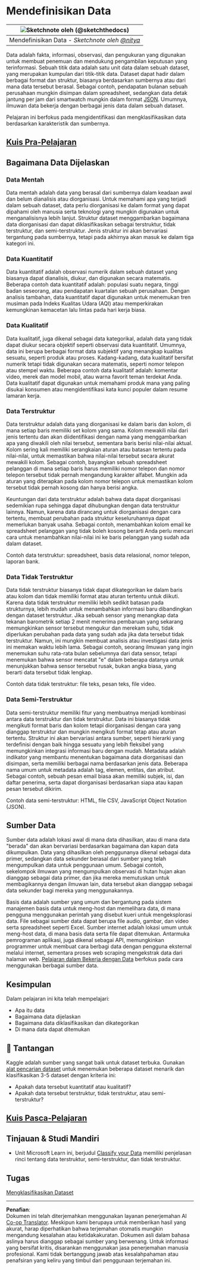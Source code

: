 <!--
CO_OP_TRANSLATOR_METADATA:
{
  "original_hash": "12339119c0165da569a93ddba05f9339",
  "translation_date": "2025-09-05T23:59:07+00:00",
  "source_file": "1-Introduction/03-defining-data/README.md",
  "language_code": "id"
}
-->
# Mendefinisikan Data

|![ Sketchnote oleh [(@sketchthedocs)](https://sketchthedocs.dev) ](../../sketchnotes/03-DefiningData.png)|
|:---:|
|Mendefinisikan Data - _Sketchnote oleh [@nitya](https://twitter.com/nitya)_ |

Data adalah fakta, informasi, observasi, dan pengukuran yang digunakan untuk membuat penemuan dan mendukung pengambilan keputusan yang terinformasi. Sebuah titik data adalah satu unit data dalam sebuah dataset, yang merupakan kumpulan dari titik-titik data. Dataset dapat hadir dalam berbagai format dan struktur, biasanya berdasarkan sumbernya atau dari mana data tersebut berasal. Sebagai contoh, pendapatan bulanan sebuah perusahaan mungkin disimpan dalam spreadsheet, sedangkan data detak jantung per jam dari smartwatch mungkin dalam format [JSON](https://stackoverflow.com/a/383699). Umumnya, ilmuwan data bekerja dengan berbagai jenis data dalam sebuah dataset.

Pelajaran ini berfokus pada mengidentifikasi dan mengklasifikasikan data berdasarkan karakteristik dan sumbernya.

## [Kuis Pra-Pelajaran](https://ff-quizzes.netlify.app/en/ds/quiz/4)
## Bagaimana Data Dijelaskan

### Data Mentah
Data mentah adalah data yang berasal dari sumbernya dalam keadaan awal dan belum dianalisis atau diorganisasi. Untuk memahami apa yang terjadi dalam sebuah dataset, data perlu diorganisasi ke dalam format yang dapat dipahami oleh manusia serta teknologi yang mungkin digunakan untuk menganalisisnya lebih lanjut. Struktur dataset menggambarkan bagaimana data diorganisasi dan dapat diklasifikasikan sebagai terstruktur, tidak terstruktur, dan semi-terstruktur. Jenis struktur ini akan bervariasi tergantung pada sumbernya, tetapi pada akhirnya akan masuk ke dalam tiga kategori ini.

### Data Kuantitatif
Data kuantitatif adalah observasi numerik dalam sebuah dataset yang biasanya dapat dianalisis, diukur, dan digunakan secara matematis. Beberapa contoh data kuantitatif adalah: populasi suatu negara, tinggi badan seseorang, atau pendapatan kuartalan sebuah perusahaan. Dengan analisis tambahan, data kuantitatif dapat digunakan untuk menemukan tren musiman pada Indeks Kualitas Udara (AQI) atau memperkirakan kemungkinan kemacetan lalu lintas pada hari kerja biasa.

### Data Kualitatif
Data kualitatif, juga dikenal sebagai data kategorikal, adalah data yang tidak dapat diukur secara objektif seperti observasi data kuantitatif. Umumnya, data ini berupa berbagai format data subjektif yang menangkap kualitas sesuatu, seperti produk atau proses. Kadang-kadang, data kualitatif bersifat numerik tetapi tidak digunakan secara matematis, seperti nomor telepon atau stempel waktu. Beberapa contoh data kualitatif adalah: komentar video, merek dan model mobil, atau warna favorit teman terdekat Anda. Data kualitatif dapat digunakan untuk memahami produk mana yang paling disukai konsumen atau mengidentifikasi kata kunci populer dalam resume lamaran kerja.

### Data Terstruktur
Data terstruktur adalah data yang diorganisasi ke dalam baris dan kolom, di mana setiap baris memiliki set kolom yang sama. Kolom mewakili nilai dari jenis tertentu dan akan diidentifikasi dengan nama yang menggambarkan apa yang diwakili oleh nilai tersebut, sementara baris berisi nilai-nilai aktual. Kolom sering kali memiliki serangkaian aturan atau batasan tertentu pada nilai-nilai, untuk memastikan bahwa nilai-nilai tersebut secara akurat mewakili kolom. Sebagai contoh, bayangkan sebuah spreadsheet pelanggan di mana setiap baris harus memiliki nomor telepon dan nomor telepon tersebut tidak pernah mengandung karakter alfabet. Mungkin ada aturan yang diterapkan pada kolom nomor telepon untuk memastikan kolom tersebut tidak pernah kosong dan hanya berisi angka.

Keuntungan dari data terstruktur adalah bahwa data dapat diorganisasi sedemikian rupa sehingga dapat dihubungkan dengan data terstruktur lainnya. Namun, karena data dirancang untuk diorganisasi dengan cara tertentu, membuat perubahan pada struktur keseluruhannya dapat memerlukan banyak usaha. Sebagai contoh, menambahkan kolom email ke spreadsheet pelanggan yang tidak boleh kosong berarti Anda perlu mencari cara untuk menambahkan nilai-nilai ini ke baris pelanggan yang sudah ada dalam dataset.

Contoh data terstruktur: spreadsheet, basis data relasional, nomor telepon, laporan bank.

### Data Tidak Terstruktur
Data tidak terstruktur biasanya tidak dapat dikategorikan ke dalam baris atau kolom dan tidak memiliki format atau aturan tertentu untuk diikuti. Karena data tidak terstruktur memiliki lebih sedikit batasan pada strukturnya, lebih mudah untuk menambahkan informasi baru dibandingkan dengan dataset terstruktur. Jika sebuah sensor yang menangkap data tekanan barometrik setiap 2 menit menerima pembaruan yang sekarang memungkinkan sensor tersebut mengukur dan merekam suhu, tidak diperlukan perubahan pada data yang sudah ada jika data tersebut tidak terstruktur. Namun, ini mungkin membuat analisis atau investigasi data jenis ini memakan waktu lebih lama. Sebagai contoh, seorang ilmuwan yang ingin menemukan suhu rata-rata bulan sebelumnya dari data sensor, tetapi menemukan bahwa sensor mencatat "e" dalam beberapa datanya untuk menunjukkan bahwa sensor tersebut rusak, bukan angka biasa, yang berarti data tersebut tidak lengkap.

Contoh data tidak terstruktur: file teks, pesan teks, file video.

### Data Semi-Terstruktur
Data semi-terstruktur memiliki fitur yang membuatnya menjadi kombinasi antara data terstruktur dan tidak terstruktur. Data ini biasanya tidak mengikuti format baris dan kolom tetapi diorganisasi dengan cara yang dianggap terstruktur dan mungkin mengikuti format tetap atau aturan tertentu. Struktur ini akan bervariasi antara sumber, seperti hierarki yang terdefinisi dengan baik hingga sesuatu yang lebih fleksibel yang memungkinkan integrasi informasi baru dengan mudah. Metadata adalah indikator yang membantu menentukan bagaimana data diorganisasi dan disimpan, serta memiliki berbagai nama berdasarkan jenis data. Beberapa nama umum untuk metadata adalah tag, elemen, entitas, dan atribut. Sebagai contoh, sebuah pesan email biasa akan memiliki subjek, isi, dan daftar penerima, serta dapat diorganisasi berdasarkan siapa atau kapan pesan tersebut dikirim.

Contoh data semi-terstruktur: HTML, file CSV, JavaScript Object Notation (JSON).

## Sumber Data 

Sumber data adalah lokasi awal di mana data dihasilkan, atau di mana data "berada" dan akan bervariasi berdasarkan bagaimana dan kapan data dikumpulkan. Data yang dihasilkan oleh penggunanya dikenal sebagai data primer, sedangkan data sekunder berasal dari sumber yang telah mengumpulkan data untuk penggunaan umum. Sebagai contoh, sekelompok ilmuwan yang mengumpulkan observasi di hutan hujan akan dianggap sebagai data primer, dan jika mereka memutuskan untuk membagikannya dengan ilmuwan lain, data tersebut akan dianggap sebagai data sekunder bagi mereka yang menggunakannya.

Basis data adalah sumber yang umum dan bergantung pada sistem manajemen basis data untuk meng-host dan memelihara data, di mana pengguna menggunakan perintah yang disebut kueri untuk mengeksplorasi data. File sebagai sumber data dapat berupa file audio, gambar, dan video serta spreadsheet seperti Excel. Sumber internet adalah lokasi umum untuk meng-host data, di mana basis data serta file dapat ditemukan. Antarmuka pemrograman aplikasi, juga dikenal sebagai API, memungkinkan programmer untuk membuat cara berbagi data dengan pengguna eksternal melalui internet, sementara proses web scraping mengekstrak data dari halaman web. [Pelajaran dalam Bekerja dengan Data](../../../../../../../../../2-Working-With-Data) berfokus pada cara menggunakan berbagai sumber data.

## Kesimpulan

Dalam pelajaran ini kita telah mempelajari:

- Apa itu data
- Bagaimana data dijelaskan
- Bagaimana data diklasifikasikan dan dikategorikan
- Di mana data dapat ditemukan

## 🚀 Tantangan

Kaggle adalah sumber yang sangat baik untuk dataset terbuka. Gunakan [alat pencarian dataset](https://www.kaggle.com/datasets) untuk menemukan beberapa dataset menarik dan klasifikasikan 3-5 dataset dengan kriteria ini:

- Apakah data tersebut kuantitatif atau kualitatif?
- Apakah data tersebut terstruktur, tidak terstruktur, atau semi-terstruktur?

## [Kuis Pasca-Pelajaran](https://ff-quizzes.netlify.app/en/ds/quiz/5)

## Tinjauan & Studi Mandiri

- Unit Microsoft Learn ini, berjudul [Classify your Data](https://docs.microsoft.com/en-us/learn/modules/choose-storage-approach-in-azure/2-classify-data) memiliki penjelasan rinci tentang data terstruktur, semi-terstruktur, dan tidak terstruktur.

## Tugas

[Mengklasifikasikan Dataset](assignment.md)

---

**Penafian**:  
Dokumen ini telah diterjemahkan menggunakan layanan penerjemahan AI [Co-op Translator](https://github.com/Azure/co-op-translator). Meskipun kami berupaya untuk memberikan hasil yang akurat, harap diperhatikan bahwa terjemahan otomatis mungkin mengandung kesalahan atau ketidakakuratan. Dokumen asli dalam bahasa aslinya harus dianggap sebagai sumber yang berwenang. Untuk informasi yang bersifat kritis, disarankan menggunakan jasa penerjemahan manusia profesional. Kami tidak bertanggung jawab atas kesalahpahaman atau penafsiran yang keliru yang timbul dari penggunaan terjemahan ini.